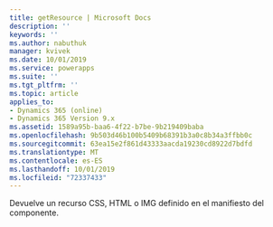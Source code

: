 ```yaml
---
title: getResource | Microsoft Docs
description: ''
keywords: ''
ms.author: nabuthuk
manager: kvivek
ms.date: 10/01/2019
ms.service: powerapps
ms.suite: ''
ms.tgt_pltfrm: ''
ms.topic: article
applies_to:
- Dynamics 365 (online)
- Dynamics 365 Version 9.x
ms.assetid: 1589a95b-baa6-4f22-b7be-9b219409baba
ms.openlocfilehash: 9b503d46b100b5409b68391b3a0c8b34a3ffbb0c
ms.sourcegitcommit: 63ea15e2f861d43333aacda19230cd8922d7bdfd
ms.translationtype: MT
ms.contentlocale: es-ES
ms.lasthandoff: 10/01/2019
ms.locfileid: "72337433"
---
```

Devuelve un recurso CSS, HTML o IMG definido en el manifiesto del componente.
